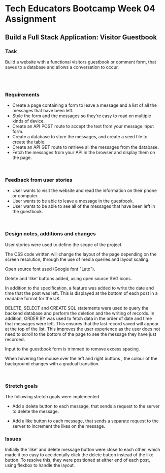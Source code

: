# Tech Educators Bootcamp Week 04 Assignment

## Build a Full Stack Application: Visitor Guestbook

### Task

Build a website with a functional visitors guestbook or comment form, that saves to a database and allows a conversation to occur.

<br>
<br>

### Requirements

- Create a page containing a form to leave a message and a list of all the messages that have been left.
- Style the form and the messages so they're easy to read on multiple kinds of device.
- Create an API POST route to accept the text from your message input form.
- Create a database to store the messages, and create a seed file to create the table.
- Create an API GET route to retrieve all the messages from the database.
- Fetch the messages from your API in the browser and display them on the page.
<br>

### Feedback from user stories

- User wants to visit the website and read the information on their phone or computer.
- User wants to be able to leave a message in the guestbook.
- User wants to be able to see all of the messages that have been left in the guestbook.
<br>


### Design notes, additions and changes

User stories were used to define the scope of the project.

The CSS code written will change the layout of the page depending on the screen resolution, through the use of media queries and layout scaling. 

Open source font used (Google font "Lato").

Delete and 'like' buttons added, using open source SVG icons.

In addition to the specification, a feature was added to write the date and time that the post was left. This is displayed at the bottom of each post in a readable format for the UK. 

DELETE, SELECT and CREATE SQL statements were used to query the backend database and perform the deletion and the writing of records. In addition, ORDER BY was used to fetch data in the order of date and time that messages were left. This ensures that the last record saved will appear at the top of the list. This improves the user experience as the user does not need to scroll to the bottom of the page to see the message they have just recorded.

Input to the guestbook form is trimmed to remove excess spacing.

When hovering the mouse over the left and right buttons , the colour of the background changes with a gradual transition.



<br>


### Stretch goals

The following stretch goals were implemented

- Add a delete button to each message, that sends a request to the server to delete the message.

- Add a like button to each message, that sends a separate request to the server to increment the likes on the message.



### Issues

Initially the 'like' and delete message button were close to each other, which made it too easy to accidentally click the delete button instead of the like button. To resolve this, they were positioned at either end of each post, using flexbox to handle the layout.

